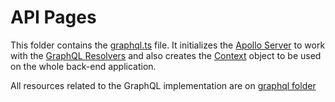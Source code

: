 # API Pages

This folder contains the [graphql.ts](graphql.ts) file. It initializes the [Apollo Server](https://www.apollographql.com/)
to work with the [GraphQL Resolvers](../../graphql/resolvers) and also creates the [Context](graphql/Context.ts)
object to be used on the whole back-end application.

All resources related to the GraphQL implementation are on [graphql folder](../../graphql)
